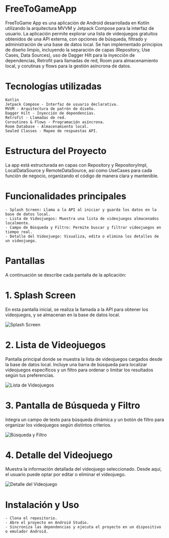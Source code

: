 # FreeToGameApp

FreeToGame App es una aplicación de Android desarrollada en Kotlin utilizando la arquitectura MVVM y Jetpack Compose para la interfaz de usuario. La aplicación permite explorar una lista de videojuegos gratuitos obtenidos de una API externa, con opciones de búsqueda, filtrado y administración de una base de datos local. Se han implementado principios de diseño limpio, incluyendo la separación de capas (Repository, Use Cases, Data Sources), uso de Dagger Hilt para la inyección de dependencias, Retrofit para llamadas de red, Room para almacenamiento local, y corutinas y flows para la gestión asíncrona de datos.

# Tecnologías utilizadas
	Kotlin
	Jetpack Compose - Interfaz de usuario declarativa.
	MVVM - Arquitectura de patrón de diseño.
	Dagger Hilt - Inyección de dependencias.
	Retrofit - Llamadas de red.
	Coroutines & Flows - Programación asíncrona.
	Room Database - Almacenamiento local.
	Sealed Classes - Mapeo de respuestas API.
# Estructura del Proyecto
La app está estructurada en capas con Repository y RepositoryImpl, LocalDataSource y RemoteDataSource, así como UseCases para cada función de negocio, organizando el código de manera clara y mantenible.

# Funcionalidades principales
	- Splash Screen: Llama a la API al iniciar y guarda los datos en la base de datos local.
	- Lista de Videojuegos: Muestra una lista de videojuegos almacenados localmente.
	- Campo de Búsqueda y Filtro: Permite buscar y filtrar videojuegos en tiempo real.
	- Detalle del Videojuego: Visualiza, edita o elimina los detalles de un videojuego.
# Pantallas
A continuación se describe cada pantalla de la aplicación:

# 1. Splash Screen
En esta pantalla inicial, se realiza la llamada a la API para obtener los videojuegos, y se almacenan en la base de datos local.

![Splash Screen](./assets/splash_screen.png)

# 2. Lista de Videojuegos
Pantalla principal donde se muestra la lista de videojuegos cargados desde la base de datos local. Incluye una barra de búsqueda para localizar videojuegos específicos y un filtro para ordenar o limitar los resultados según tus preferencias.

![Lista de Videojuegos](./assets/lista_videojuegos.png)

# 3. Pantalla de Búsqueda y Filtro
Integra un campo de texto para búsqueda dinámica y un botón de filtro para organizar los videojuegos según distintos criterios.

![Búsqueda y Filtro](./assets/busqueda_filtro.png)

# 4. Detalle del Videojuego
Muestra la información detallada del videojuego seleccionado. Desde aquí, el usuario puede optar por editar o eliminar el videojuego.

![Detalle del Videojuego](./assets/detalle_videojuego.png)

# Instalación y Uso
	- Clona el repositorio.
	- Abre el proyecto en Android Studio.
	- Sincroniza las dependencias y ejecuta el proyecto en un dispositivo o emulador Android.
